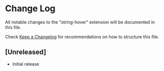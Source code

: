 # Change Log

All notable changes to the "string-hover" extension will be documented in this file.

Check [Keep a Changelog](http://keepachangelog.com/) for recommendations on how to structure this file.

## [Unreleased]

- Initial release